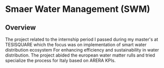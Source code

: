 # Smaer Water Management (SWM)

## Overview
The project related to the internship period I passed during my master's at TESISQUARE which the focus was on implementation of smart water distribution ecosystem For enhancing efficiency and sustainability in water distribution. The project abided the european water matter rulls and tried specialize the process for Italy based on ARERA KPIs.
